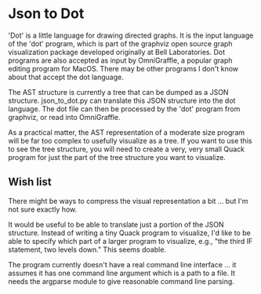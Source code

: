# Json to Dot

'Dot' is a little language for drawing directed graphs.  It is 
the input language of the 'dot' program, which is part of the 
graphviz open source graph visualization package developed originally 
at Bell Laboratories.    Dot programs are also accepted as input by 
OmniGraffle, a popular graph editing program for MacOS.  There may 
be other programs I don't know about that accept the dot language. 

The AST structure is currently a tree that can be dumped as a 
JSON structure. json_to_dot.py can translate this JSON structure
into the dot language.  The dot file can then be processed by 
the 'dot' program from graphviz, or read into OmniGraffle. 

As a practical matter, the AST representation of a moderate size program will 
be far too complex to usefully visualize as a tree. If you want to use 
this to see the tree structure, you will need to create a very, very small
Quack program for just the part of the tree structure you want to 
visualize.  

## Wish list

There might be ways to compress the visual representation a bit ... 
but I'm not sure exactly how. 

It would be useful to be able to translate just a portion of the 
JSON structure.  Instead of writing a tiny Quack program to visualize, 
I'd like to be able to specify which part of a larger program to visualize, 
e.g., "the third IF statement, two levels down."  This seems doable. 

The program currently doesn't have a real command line interface ... it 
assumes it has one command line argument which is a path to a file. 
It needs the argparse module to give reasonable command line parsing. 